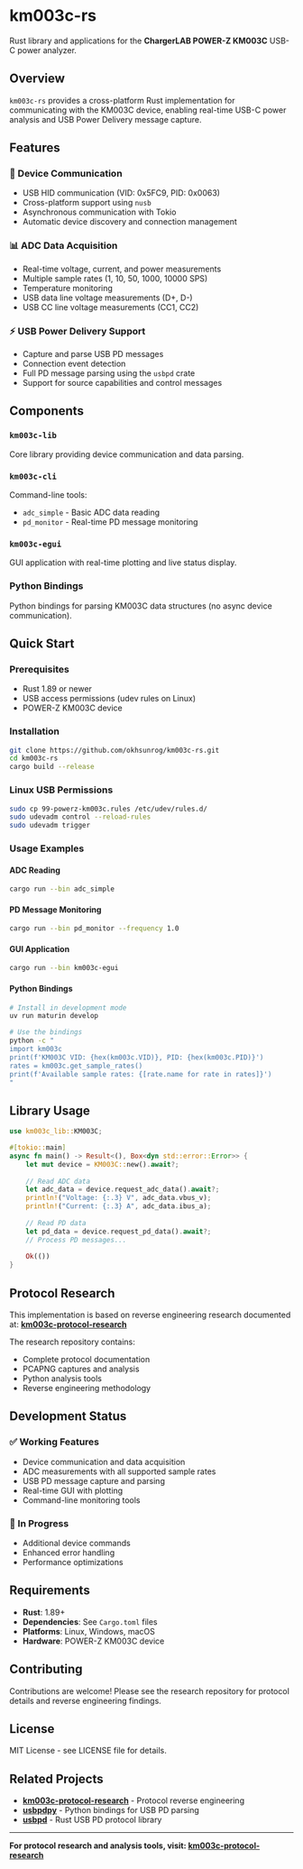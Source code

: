 # km003c-rs

Rust library and applications for the **ChargerLAB POWER-Z KM003C** USB-C power analyzer.

## Overview

`km003c-rs` provides a cross-platform Rust implementation for communicating with the KM003C device, enabling real-time USB-C power analysis and USB Power Delivery message capture.

## Features

### 🔌 Device Communication
- USB HID communication (VID: 0x5FC9, PID: 0x0063)
- Cross-platform support using `nusb`
- Asynchronous communication with Tokio
- Automatic device discovery and connection management

### 📊 ADC Data Acquisition
- Real-time voltage, current, and power measurements
- Multiple sample rates (1, 10, 50, 1000, 10000 SPS)
- Temperature monitoring
- USB data line voltage measurements (D+, D-)
- USB CC line voltage measurements (CC1, CC2)

### ⚡ USB Power Delivery Support
- Capture and parse USB PD messages
- Connection event detection
- Full PD message parsing using the `usbpd` crate
- Support for source capabilities and control messages

## Components

### `km003c-lib`
Core library providing device communication and data parsing.

### `km003c-cli`
Command-line tools:
- `adc_simple` - Basic ADC data reading
- `pd_monitor` - Real-time PD message monitoring

### `km003c-egui`
GUI application with real-time plotting and live status display.

### Python Bindings
Python bindings for parsing KM003C data structures (no async device communication).

## Quick Start

### Prerequisites
- Rust 1.89 or newer
- USB access permissions (udev rules on Linux)
- POWER-Z KM003C device

### Installation
```bash
git clone https://github.com/okhsunrog/km003c-rs.git
cd km003c-rs
cargo build --release
```

### Linux USB Permissions
```bash
sudo cp 99-powerz-km003c.rules /etc/udev/rules.d/
sudo udevadm control --reload-rules
sudo udevadm trigger
```

### Usage Examples

#### ADC Reading
```bash
cargo run --bin adc_simple
```

#### PD Message Monitoring
```bash
cargo run --bin pd_monitor --frequency 1.0
```

#### GUI Application
```bash
cargo run --bin km003c-egui
```

#### Python Bindings
```bash
# Install in development mode
uv run maturin develop

# Use the bindings
python -c "
import km003c
print(f'KM003C VID: {hex(km003c.VID)}, PID: {hex(km003c.PID)}')
rates = km003c.get_sample_rates()
print(f'Available sample rates: {[rate.name for rate in rates]}')
"
```

## Library Usage

```rust
use km003c_lib::KM003C;

#[tokio::main]
async fn main() -> Result<(), Box<dyn std::error::Error>> {
    let mut device = KM003C::new().await?;
    
    // Read ADC data
    let adc_data = device.request_adc_data().await?;
    println!("Voltage: {:.3} V", adc_data.vbus_v);
    println!("Current: {:.3} A", adc_data.ibus_a);
    
    // Read PD data
    let pd_data = device.request_pd_data().await?;
    // Process PD messages...
    
    Ok(())
}
```

## Protocol Research

This implementation is based on reverse engineering research documented at:
**[km003c-protocol-research](https://github.com/okhsunrog/km003c-protocol-research)**

The research repository contains:
- Complete protocol documentation
- PCAPNG captures and analysis
- Python analysis tools
- Reverse engineering methodology

## Development Status

### ✅ Working Features
- Device communication and data acquisition
- ADC measurements with all supported sample rates
- USB PD message capture and parsing
- Real-time GUI with plotting
- Command-line monitoring tools

### 🔄 In Progress
- Additional device commands
- Enhanced error handling
- Performance optimizations

## Requirements

- **Rust**: 1.89+
- **Dependencies**: See `Cargo.toml` files
- **Platforms**: Linux, Windows, macOS
- **Hardware**: POWER-Z KM003C device

## Contributing

Contributions are welcome! Please see the research repository for protocol details and reverse engineering findings.

## License

MIT License - see LICENSE file for details.

## Related Projects

- **[km003c-protocol-research](https://github.com/okhsunrog/km003c-protocol-research)** - Protocol reverse engineering
- **[usbpdpy](https://github.com/okhsunrog/usbpdpy)** - Python bindings for USB PD parsing
- **[usbpd](https://crates.io/crates/usbpd)** - Rust USB PD protocol library

---

**For protocol research and analysis tools, visit: [km003c-protocol-research](https://github.com/okhsunrog/km003c-protocol-research)**
